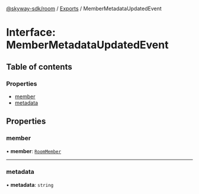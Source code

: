 [@skyway-sdk/room](../README.md) / [Exports](../modules.md) / MemberMetadataUpdatedEvent

# Interface: MemberMetadataUpdatedEvent

## Table of contents

### Properties

- [member](MemberMetadataUpdatedEvent.md#member)
- [metadata](MemberMetadataUpdatedEvent.md#metadata)

## Properties

### member

• **member**: [`RoomMember`](RoomMember.md)

___

### metadata

• **metadata**: `string`
